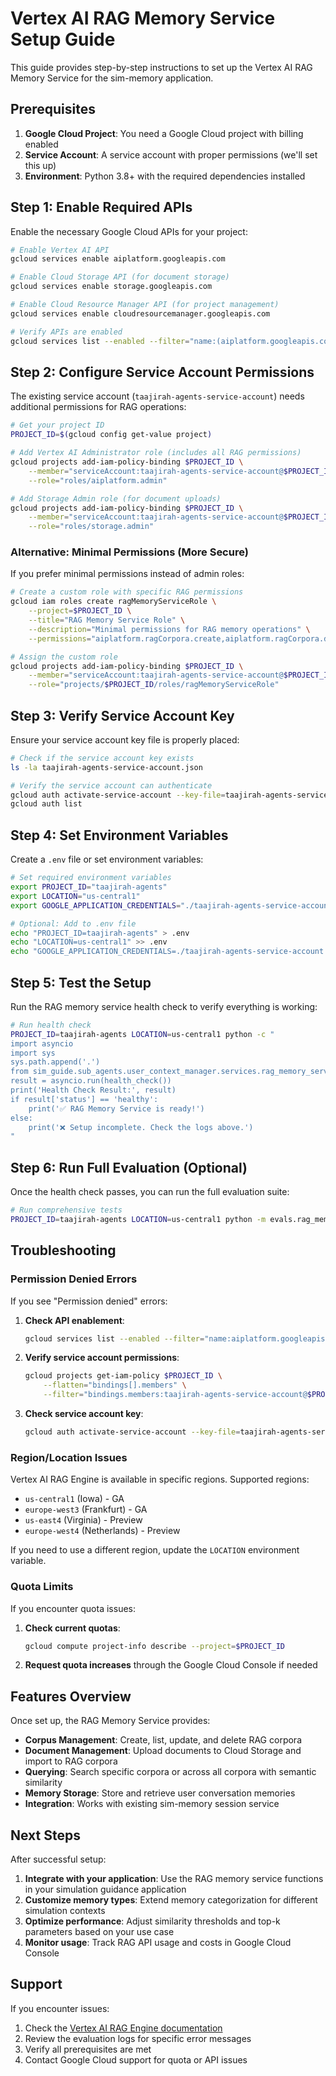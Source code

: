 # Vertex AI RAG Memory Service Setup Guide

This guide provides step-by-step instructions to set up the Vertex AI RAG Memory Service for the sim-memory application.

## Prerequisites

1. **Google Cloud Project**: You need a Google Cloud project with billing enabled
2. **Service Account**: A service account with proper permissions (we'll set this up)
3. **Environment**: Python 3.8+ with the required dependencies installed

## Step 1: Enable Required APIs

Enable the necessary Google Cloud APIs for your project:

```bash
# Enable Vertex AI API
gcloud services enable aiplatform.googleapis.com

# Enable Cloud Storage API (for document storage)
gcloud services enable storage.googleapis.com

# Enable Cloud Resource Manager API (for project management)
gcloud services enable cloudresourcemanager.googleapis.com

# Verify APIs are enabled
gcloud services list --enabled --filter="name:(aiplatform.googleapis.com OR storage.googleapis.com)"
```

## Step 2: Configure Service Account Permissions

The existing service account (`taajirah-agents-service-account`) needs additional permissions for RAG operations:

```bash
# Get your project ID
PROJECT_ID=$(gcloud config get-value project)

# Add Vertex AI Administrator role (includes all RAG permissions)
gcloud projects add-iam-policy-binding $PROJECT_ID \
    --member="serviceAccount:taajirah-agents-service-account@$PROJECT_ID.iam.gserviceaccount.com" \
    --role="roles/aiplatform.admin"

# Add Storage Admin role (for document uploads)
gcloud projects add-iam-policy-binding $PROJECT_ID \
    --member="serviceAccount:taajirah-agents-service-account@$PROJECT_ID.iam.gserviceaccount.com" \
    --role="roles/storage.admin"
```

### Alternative: Minimal Permissions (More Secure)

If you prefer minimal permissions instead of admin roles:

```bash
# Create a custom role with specific RAG permissions
gcloud iam roles create ragMemoryServiceRole \
    --project=$PROJECT_ID \
    --title="RAG Memory Service Role" \
    --description="Minimal permissions for RAG memory operations" \
    --permissions="aiplatform.ragCorpora.create,aiplatform.ragCorpora.delete,aiplatform.ragCorpora.get,aiplatform.ragCorpora.list,aiplatform.ragCorpora.query,aiplatform.ragFiles.import,aiplatform.ragFiles.upload,aiplatform.ragFiles.get,aiplatform.ragFiles.list,aiplatform.ragFiles.delete,storage.buckets.create,storage.buckets.get,storage.buckets.list,storage.objects.create,storage.objects.get,storage.objects.list,storage.objects.delete"

# Assign the custom role
gcloud projects add-iam-policy-binding $PROJECT_ID \
    --member="serviceAccount:taajirah-agents-service-account@$PROJECT_ID.iam.gserviceaccount.com" \
    --role="projects/$PROJECT_ID/roles/ragMemoryServiceRole"
```

## Step 3: Verify Service Account Key

Ensure your service account key file is properly placed:

```bash
# Check if the service account key exists
ls -la taajirah-agents-service-account.json

# Verify the service account can authenticate
gcloud auth activate-service-account --key-file=taajirah-agents-service-account.json
gcloud auth list
```

## Step 4: Set Environment Variables

Create a `.env` file or set environment variables:

```bash
# Set required environment variables
export PROJECT_ID="taajirah-agents"
export LOCATION="us-central1"
export GOOGLE_APPLICATION_CREDENTIALS="./taajirah-agents-service-account.json"

# Optional: Add to .env file
echo "PROJECT_ID=taajirah-agents" > .env
echo "LOCATION=us-central1" >> .env
echo "GOOGLE_APPLICATION_CREDENTIALS=./taajirah-agents-service-account.json" >> .env
```

## Step 5: Test the Setup

Run the RAG memory service health check to verify everything is working:

```bash
# Run health check
PROJECT_ID=taajirah-agents LOCATION=us-central1 python -c "
import asyncio
import sys
sys.path.append('.')
from sim_guide.sub_agents.user_context_manager.services.rag_memory_service import health_check
result = asyncio.run(health_check())
print('Health Check Result:', result)
if result['status'] == 'healthy':
    print('✅ RAG Memory Service is ready!')
else:
    print('❌ Setup incomplete. Check the logs above.')
"
```

## Step 6: Run Full Evaluation (Optional)

Once the health check passes, you can run the full evaluation suite:

```bash
# Run comprehensive tests
PROJECT_ID=taajirah-agents LOCATION=us-central1 python -m evals.rag_memory_evals
```

## Troubleshooting

### Permission Denied Errors

If you see "Permission denied" errors:

1. **Check API enablement**:

   ```bash
   gcloud services list --enabled --filter="name:aiplatform.googleapis.com"
   ```

2. **Verify service account permissions**:

   ```bash
   gcloud projects get-iam-policy $PROJECT_ID \
       --flatten="bindings[].members" \
       --filter="bindings.members:taajirah-agents-service-account@$PROJECT_ID.iam.gserviceaccount.com"
   ```

3. **Check service account key**:
   ```bash
   gcloud auth activate-service-account --key-file=taajirah-agents-service-account.json
   ```

### Region/Location Issues

Vertex AI RAG Engine is available in specific regions. Supported regions:

- `us-central1` (Iowa) - GA
- `europe-west3` (Frankfurt) - GA
- `us-east4` (Virginia) - Preview
- `europe-west4` (Netherlands) - Preview

If you need to use a different region, update the `LOCATION` environment variable.

### Quota Limits

If you encounter quota issues:

1. **Check current quotas**:

   ```bash
   gcloud compute project-info describe --project=$PROJECT_ID
   ```

2. **Request quota increases** through the Google Cloud Console if needed

## Features Overview

Once set up, the RAG Memory Service provides:

- **Corpus Management**: Create, list, update, and delete RAG corpora
- **Document Management**: Upload documents to Cloud Storage and import to RAG corpora
- **Querying**: Search specific corpora or across all corpora with semantic similarity
- **Memory Storage**: Store and retrieve user conversation memories
- **Integration**: Works with existing sim-memory session service

## Next Steps

After successful setup:

1. **Integrate with your application**: Use the RAG memory service functions in your simulation guidance application
2. **Customize memory types**: Extend memory categorization for different simulation contexts
3. **Optimize performance**: Adjust similarity thresholds and top-k parameters based on your use case
4. **Monitor usage**: Track RAG API usage and costs in Google Cloud Console

## Support

If you encounter issues:

1. Check the [Vertex AI RAG Engine documentation](https://cloud.google.com/vertex-ai/generative-ai/docs/rag-overview)
2. Review the evaluation logs for specific error messages
3. Verify all prerequisites are met
4. Contact Google Cloud support for quota or API issues
